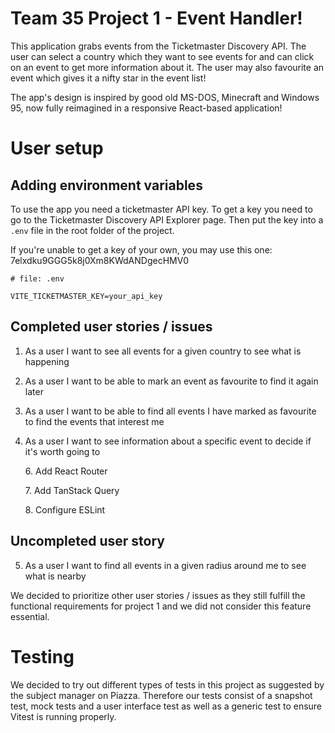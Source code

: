 # Team 35 Project 1 - Event Handler!
This application grabs events from the Ticketmaster Discovery API. The user can select a country which they want to see events for and can click on an event to get more information about it. The user may also favourite an event which gives it a nifty star in the event list! 

The app's design is inspired by good old MS-DOS, Minecraft and Windows 95, now fully reimagined in a responsive React-based application! 

# User setup
## Adding environment variables

To use the app you need a ticketmaster API key. To get a key you need to go to the Ticketmaster Discovery API Explorer page. Then put the key into a `.env` file in the root folder of the project.

If you're unable to get a key of your own, you may use this one: 7elxdku9GGG5k8j0Xm8KWdANDgecHMV0

```
# file: .env

VITE_TICKETMASTER_KEY=your_api_key

```

## Completed user stories / issues
1. As a user I want to see all events for a given country to see what is happening

2. As a user I want to be able to mark an event as favourite to find it again later

3. As a user I want to be able to find all events I have marked as favourite to find the events that interest me

4. As a user I want to see information about a specific event to decide if it's worth going to

   6\. Add React Router

   7\. Add TanStack Query

   8\. Configure ESLint

## Uncompleted user story
5. As a user I want to find all events in a given radius around me to see what is nearby

We decided to prioritize other user stories / issues as they still fulfill the functional requirements for project 1 and we did not consider this feature essential.

# Testing
We decided to try out different types of tests in this project as suggested by the subject manager on Piazza.
Therefore our tests consist of a snapshot test, mock tests and a user interface test as well as a generic test to ensure Vitest is running properly. 


